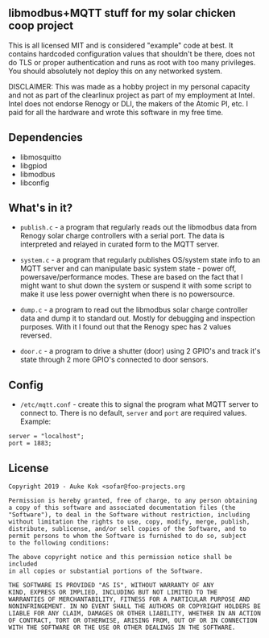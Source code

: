 
## libmodbus+MQTT stuff for my solar chicken coop project

This is all licensed MIT and is considered "example" code at best. It
contains hardcoded configuration values that shouldn't be there,
does not do TLS or proper authentication and runs as root with
too many privileges. You should absolutely not deploy this on any
networked system.

DISCLAIMER: This was made as a hobby project in my personal capacity
and not as part of the clearlinux project as part of my employment
at Intel. Intel does not endorse Renogy or DLI, the makers of the
Atomic PI, etc. I paid for all the hardware and wrote this software
in my free time.


## Dependencies

- libmosquitto
- libgpiod
- libmodbus
- libconfig


## What's in it?

- `publish.c` - a program that regularly reads out the libmodbus data
from Renogy solar charge controllers with a serial port. The data is
interpreted and relayed in curated form to the MQTT server.

- `system.c` - a program that regularly publishes OS/system state info
to an MQTT server and can manipulate basic system state - power off,
powersave/performance modes. These are based on the fact that I might
want to shut down the system or suspend it with some script to make
it use less power overnight when there is no powersource.

- `dump.c` - a program to read out the libmodbus solar charge
controller data and dump it to standard out. Mostly for debugging and
inspection purposes. With it I found out that the Renogy spec has 2
values reversed.

- `door.c` - a program to drive a shutter (door) using 2 GPIO's
and track it's state through 2 more GPIO's connected to door
sensors.


## Config

- `/etc/mqtt.conf` - create this to signal the program what MQTT
server to connect to. There is no default, `server` and `port`
are required values. Example:

```
server = "localhost";
port = 1883;
```


## License

```
Copyright 2019 - Auke Kok <sofar@foo-projects.org

Permission is hereby granted, free of charge, to any person obtaining
a copy of this software and associated documentation files (the
"Software"), to deal in the Software without restriction, including
without limitation the rights to use, copy, modify, merge, publish,
distribute, sublicense, and/or sell copies of the Software, and to
permit persons to whom the Software is furnished to do so, subject
to the following conditions:

The above copyright notice and this permission notice shall be included
in all copies or substantial portions of the Software.

THE SOFTWARE IS PROVIDED "AS IS", WITHOUT WARRANTY OF ANY
KIND, EXPRESS OR IMPLIED, INCLUDING BUT NOT LIMITED TO THE
WARRANTIES OF MERCHANTABILITY, FITNESS FOR A PARTICULAR PURPOSE AND
NONINFRINGEMENT. IN NO EVENT SHALL THE AUTHORS OR COPYRIGHT HOLDERS BE
LIABLE FOR ANY CLAIM, DAMAGES OR OTHER LIABILITY, WHETHER IN AN ACTION
OF CONTRACT, TORT OR OTHERWISE, ARISING FROM, OUT OF OR IN CONNECTION
WITH THE SOFTWARE OR THE USE OR OTHER DEALINGS IN THE SOFTWARE.
```

